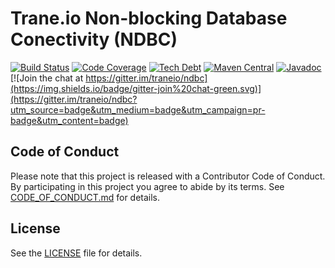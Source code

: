 
# Trane.io Non-blocking Database Conectivity (NDBC)

[![Build Status](https://travis-ci.org/traneio/ndbc.svg?branch=master)](https://travis-ci.org/traneio/ndbc)
[![Code Coverage](https://sonarqube.com/api/badges/measure?key=io.trane:ndbc&metric=coverage)](https://sonarqube.com/dashboard?id=io.trane%3Andbc)
[![Tech Debt](https://sonarqube.com/api/badges/measure?key=io.trane:ndbc&metric=sqale_debt_ratio)](https://sonarqube.com/dashboard?id=io.trane%3Andbc)
[![Maven Central](https://maven-badges.herokuapp.com/maven-central/io.trane/ndbc/badge.svg)](https://maven-badges.herokuapp.com/maven-central/io.trane/ndbc)
[![Javadoc](https://img.shields.io/badge/api-javadoc-green.svg)](http://trane.io/apidocs/ndbc/current/)
[![Join the chat at https://gitter.im/traneio/ndbc](https://img.shields.io/badge/gitter-join%20chat-green.svg)](https://gitter.im/traneio/ndbc?utm_source=badge&utm_medium=badge&utm_campaign=pr-badge&utm_content=badge)

## Code of Conduct

Please note that this project is released with a Contributor Code of Conduct. By participating in this project you agree to abide by its terms. See [CODE_OF_CONDUCT.md](https://github.com/traneio/ndbc/blob/master/CODE_OF_CONDUCT.md) for details.

## License

See the [LICENSE](https://github.com/traneio/ndbc/blob/master/LICENSE.txt) file for details.
